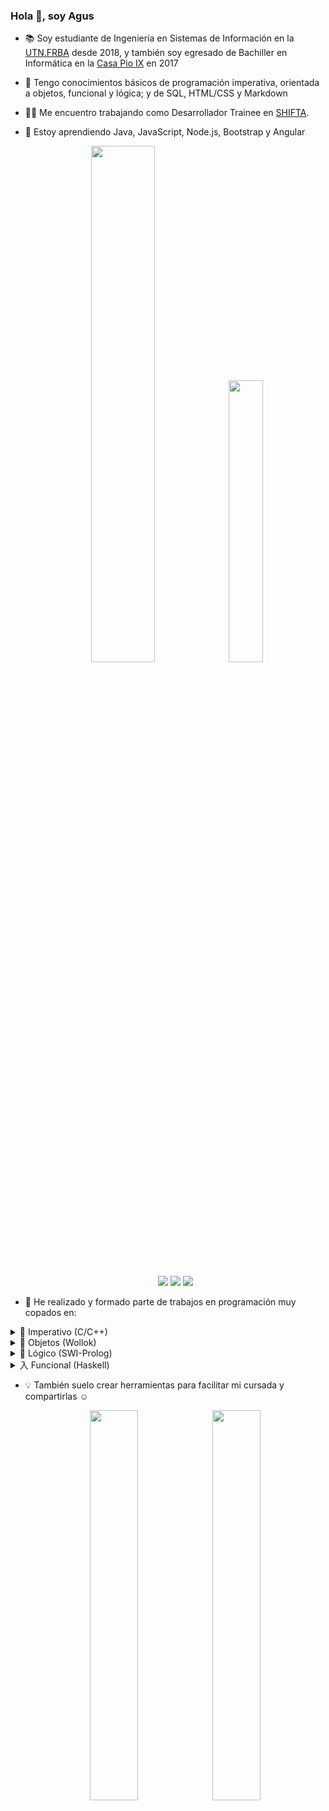 ### Hola 👋, soy Agus

- 📚 Soy estudiante de Ingeniería en Sistemas de Información en la [UTN.FRBA](http://www.sistemas.frba.utn.edu.ar/) desde 2018, y también soy egresado de Bachiller en Informática en la [Casa Pio IX](https://www.pioix.edu.ar/) en 2017

- 🔭 Tengo conocimientos básicos de programación imperativa, orientada a objetos, funcional y lógica; y de SQL, HTML/CSS y Markdown

- 👨‍💻 Me encuentro trabajando como Desarrollador Trainee en [SHIFTA](https://www.weareshifters.com/en/).

- 🌱 Estoy aprendiendo Java, JavaScript, Node.js, Bootstrap y Angular

  <p align="center">
  <img width="46%" src="https://github-readme-stats-raniagus.vercel.app/api?username=RaniAgus&show_icons=true&bg_color=0d1117&theme=github_dark&include_all_commits=true&count_private=true"/>
  <img width="34%" src="https://github-readme-stats-raniagus.vercel.app/api/top-langs/?username=RaniAgus&layout=compact&langs_count=8&theme=github_dark"/>
  </p>

  <p align="center">
  <a href="https://gitstats.me/RaniAgus"><img src="https://img.shields.io/badge/-RaniAgus-black?style=flat&labelColor=black&logo=github&logoColor=white"/></a>
  <a href="https://www.linkedin.com/in/agusranieri/"><img src="https://img.shields.io/badge/-Agustin%20Ranieri%20-0077B5?style=flat&logo=Linkedin&logoColor=white"/></a>
  <a href="mailto:aguseranieri@gmail.com"><img src="https://img.shields.io/badge/-aguseranieri@gmail.com-D14836?style=flat&logo=Gmail&logoColor=white"/></a>
  </p>

- 🚀 He realizado y formado parte de trabajos en programación muy copados en:

<details>
  <summary>📜 Imperativo (C/C++)</summary>
  <p align="center">
  <a href="https://github.com/RaniAgus/so-tp-2020-2c-pedidOS-ya"><img width="40%" src="https://github-readme-stats-raniagus.vercel.app/api/pin/?username=RaniAgus&repo=so-tp-2020-2c-pedidOS-ya&locale=es&bg_color=0d1117&theme=github_dark"/></a>
  <a href="https://github.com/RaniAgus/ayed-tp-2018-mundial"><img width="40%" src="https://github-readme-stats-raniagus.vercel.app/api/pin/?username=RaniAgus&repo=ayed-tp-2018-mundial&locale=es&bg_color=0d1117&theme=github_dark"/></a>
  </p>
</details>

<details>
  <summary>🎈 Objetos (Wollok)</summary>
    
  <p align="center">
  <a href="https://github.com/RaniAgus/pdep-2020-o-tpi-PlantsVsZombies"><img width="40%" src="https://github-readme-stats-raniagus.vercel.app/api/pin/?username=RaniAgus&repo=pdep-2020-o-tpi-PlantsVsZombies&locale=es&bg_color=0d1117&theme=github_dark"/></a>
  <a href="https://github.com/RaniAgus/pdep-2020-o-parcial-mensajeria"><img width="40%" src="https://github-readme-stats-raniagus.vercel.app/api/pin/?username=RaniAgus&repo=pdep-2020-o-parcial-mensajeria&locale=es&theme=github_dark"/></a>
  </p>
</details>

<details>
  <summary>🦉 Lógico (SWI-Prolog)</summary>
    
  <p align="center">
  <a href="https://github.com/RaniAgus/pdep-2020-l-tpi-mafia"><img width="40%" src="https://github-readme-stats-raniagus.vercel.app/api/pin/?username=RaniAgus&repo=pdep-2020-l-tpi-mafia&locale=es&theme=github_dark"/></a>
  <a href="https://github.com/RaniAgus/pdep-2020-l-parcial-alquimia"><img width="40%" src="https://github-readme-stats-raniagus.vercel.app/api/pin/?username=RaniAgus&repo=pdep-2020-l-parcial-alquimia&locale=es&theme=github_dark"/></a>
  </p>
</details>

<details>
  <summary>入 Funcional (Haskell)</summary>
    
  <p align="center">
  <a href="https://github.com/RaniAgus/pdep-2020-f-tpi-taller-mecanico"><img width="40%" src="https://github-readme-stats-raniagus.vercel.app/api/pin/?username=RaniAgus&repo=pdep-2020-f-tpi-taller-mecanico&locale=es&theme=github_dark"/></a>
  <a href="https://github.com/RaniAgus/pdep-2020-f-parcial-vacaciones"><img width="40%" src="https://github-readme-stats-raniagus.vercel.app/api/pin/?username=RaniAgus&repo=pdep-2020-f-parcial-vacaciones&locale=es&theme=github_dark"/></a>
  </p>
</details>
    
- 💡 También suelo crear herramientas para facilitar mi cursada y compartirlas ☺️
    <p align="center">
    <a href="https://github.com/RaniAgus/ssl-flex-bison-projects"><img width="40%" src="https://github-readme-stats-raniagus.vercel.app/api/pin/?username=RaniAgus&repo=ssl-flex-bison-projects&locale=es&theme=github_dark"/></a>
    <a href="https://github.com/RaniAgus/so-project-template"><img width="40%" src="https://github-readme-stats-raniagus.vercel.app/api/pin/?username=RaniAgus&repo=so-project-template&locale=es&theme=github_dark"/></a>
    </p>
